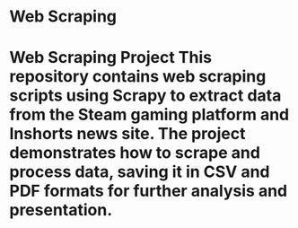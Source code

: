 # Web Scraping
 # Web Scraping Project  This repository contains web scraping scripts using Scrapy to extract data from the Steam gaming platform and Inshorts news site. The project demonstrates how to scrape and process data, saving it in CSV and PDF formats for further analysis and presentation.
